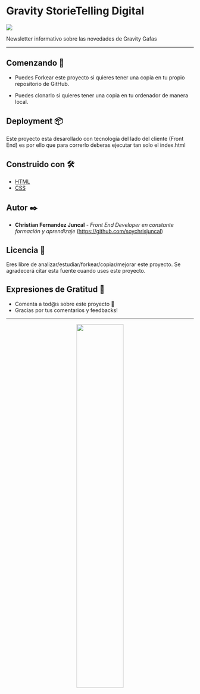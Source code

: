 
# Gravity StorieTelling Digital

<img src="https://i.ibb.co/mzb7gDD/master.jpg">

Newsletter informativo sobre las novedades de Gravity Gafas

---

## Comenzando 🚀

- Puedes Forkear este proyecto si quieres tener una copia en tu propio repositorio de GitHub.

- Puedes clonarlo si quieres tener una copia en tu ordenador de manera local.


## Deployment 📦

Este proyecto esta desarollado con tecnología del lado del cliente (Front End) es por ello que para correrlo deberas ejecutar tan solo el index.html

## Construido con 🛠️

* [HTML](https://developer.mozilla.org/es/docs/Web/HTML)
* [CSS](https://developer.mozilla.org/es/docs/Web/CSS)



## Autor ✒️

* **Christian Fernandez Juncal** - *Front End Developer en constante formación y aprendizaje* (https://github.com/soychrisjuncal)

## Licencia 📄

Eres libre de analizar/estudiar/forkear/copiar/mejorar este proyecto. Se agradecerá citar esta fuente cuando uses este proyecto.

## Expresiones de Gratitud 🎁

* Comenta a tod@s sobre este proyecto 📢
* Gracias por tus comentarios y feedbacks!


---

<div  align=center>
<img width="50%" src="https://i.ibb.co/qFg89P1/firma-Copy.png" />
 </div>
